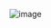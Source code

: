 ![image](https://github.com/niosandd/Telegram-Bot-of-The-Financial-Institution/assets/109283415/d03a6ca4-423d-47d5-9320-0cb79998e53f)
